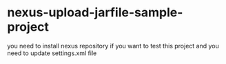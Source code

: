 # nexus-upload-jarfile-sample-project
 you need to install nexus repository if you want to test this project
 and you need to update settings.xml file
